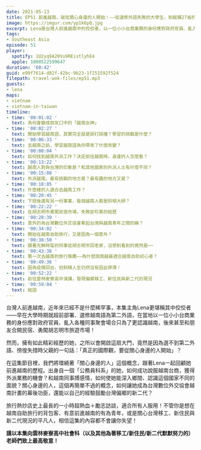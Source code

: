 ```yaml
---
date: 2021-05-13
title: EP51 前進越南，就從關心身邊的人開始！——從選修外語失敗的大學生，到縱橫27省的越南達人 ft. 越南女神 Lena
image: https://imgur.com/yp1k6pQ.jpg
excerpt: Lena是台灣人前進越南中的佼佼者，以一位小小台商業務的身份應對政府官員、亂入各種同事聚會場合只為了更認識越南，後來甚至和朋友合開民宿、勇闖胡志明市旅遊市場！但之所以會開啟這扇大門，竟然是因為父親的一句話：「真正的國際觀，要從關心身邊的人開始」？這是一個熱血勵志故事，不管你是想在越南自助旅行的背包客、有意前進越南的有為青年，或是關心台灣移工、新住民與新二代現況的平凡人，相信都可以從這集節目獲得一些力量！
tags:
- Southeast Asia
episode: 51
player:
  spotify: 1U2yq9A20Vu9REistlyhE4
  apple: 1000522599647
duration: '60:42'
guid: e99f7614-d82f-42bc-9b23-1f251592f524
filepath: travel-wok-files/ep51.mp3
guests:
- lena
maps:
- vietnam
- vietnam-in-taiwan
timeline:
- time: '00:01:02 '
  text: 為何會變成朋友口中的「越南女神」
- time: '00:02:27 '
  text: 開始學習越南語，其實完全就是誤打誤撞？學習的挑戰是什麼？
- time: '00:06:33 '
  text: 去越南之前，學習越南語為你帶來了什麼改變？
- time: '00:08:04 '
  text: 如何找到越南外派工作？決定前往越南時，身邊的人怎麼看？
- time: '00:13:22 '
  text: 越南人對與台灣的印象是？和其他國家的外派人士有什麼不同？
- time: '00:15:08 '
  text: 外派越南，最有挑戰的地方是？最有趣的地方又是？
- time: '00:18:05 '
  text: 什麼樣的人適合去越南工作？
- time: '00:20:45 '
  text: 下班後還有另一份事業，每個越南人都是斜槓大師？
- time: '00:22:22 '
  text: 在胡志明市勇闖民宿市場，失敗卻珍貴的經歷
- time: '00:28:39 '
  text: 意外的為台灣數位外交協會牽起台灣與越南青年之間的線？
- time: '00:34:02 '
  text: 開始在越南自助旅行，又是因為一個意外？
- time: '00:38:50 '
  text: 跟著光鮮時髦的同事從胡志明市回老家，沒想到看到的竟然是⋯⋯
- time: '00:43:38 '
  text: 第一次去越南的旅行推薦——為什麼說南越最適合越南自助初心者？
- time: '00:49:36 '
  text: 因為疫情回台，但斜槓人生仍然沒有因此停滯！
- time: '00:52:22 '
  text: 前往雲林麥寮高中演講，發現偏鄉移工、新住民與新二代的現況
- time: '00:59:04 '
  text: 結語
---
```


台灣人前進越南，近年來已經不是什麼稀罕事，本集主角Lena更堪稱其中佼佼者——早在大學時期就超前部署、選修越南語為第二外語，在當地以一位小小台商業務的身份應對政府官員、亂入各種同事聚會場合只為了更認識越南，後來甚至和朋友合開民宿、勇闖胡志明市旅遊市場！

然而，擁有如此精彩經歷的她，之所以會開啟這扇大門，竟然是因為選不到第二外語、徬徨失措時父親的一句話：「真正的國際觀，要從關心身邊的人開始」？

在這集節目裡，我們將環繞著「關心身邊的人」這個概念，跟著Lena一起回顧她前進越南的歷程。出身自一個「公務員科系」的她，如何成功說服越南台商，獲得外派業務的機會？和越南同事搏感情，如何使她能深入鄉間、認識這個國家不同的面貌？關心身邊的人，這個再簡單不過的概念，如何讓她成為台灣數位外交協會越南計畫的幕後功臣，還能以自己的經驗鼓勵台灣偏鄉的新二代？

旅行熱炒店史上最長的一小時超熱血＋勵志訪談，適合所有人服用！不管你是想在越南自助旅行的背包客、有意前進越南的有為青年，或是關心台灣移工、新住民與新二代現況的平凡人，相信這集的內容都不會讓你失望！

**謹以本集向雲林麥寮高中社會科（以及其他為著移工/新住民/新二代默默努力的）老師們致上最高敬意！**

